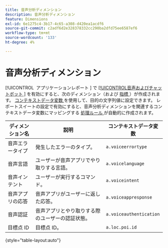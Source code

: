 ```yaml
---
title: 音声分析ディメンション
description: 音声分析ディメンション
feature: Dimensions
exl-id: 6e1275c4-3b17-4c65-a308-d420ea1acdf6
source-git-commit: c2adf6d2e328378332cc290ba2dfd75ee6587ef6
workflow-type: tm+mt
source-wordcount: '133'
ht-degree: 4%

---
```


# 音声分析ディメンション

[!UICONTROL &#x200B; アプリケーションレポート &#x200B;] で [[!UICONTROL &#x200B; 音声およびチャットボット &#x200B;]](/help/admin/admin/c-manage-report-suites/c-edit-report-suites/app-reporting.md) を有効にすると、次のディメンション（および [ 指標 ](../metrics/voice-metrics.md)）が作成されます。 [ コンテキストデータ変数 ](/help/implement/vars/page-vars/contextdata.md) を使用して、目的の文字列値に設定できます。 レポートスイートの設定で有効にすると、音声分析ディメンションを関連するコンテキストデータ変数にマッピングする [ 処理ルール ](/help/admin/admin/c-manage-report-suites/c-edit-report-suites/general/processing-rules/pr-overview.md) が自動的に作成されます。

| ディメンション名 | 説明 | コンテキストデータ変数 |
| --- | --- | --- |
| 音声エラータイプ | 発生したエラーのタイプ。 | `a.voiceerrortype` |
| 音声言語 | ユーザーが音声アプリでやり取りする言語。 | `a.voicelanguage` |
| 音声インテント | ユーザーが実行するコマンド。 | `a.voiceintent` |
| 音声アプリの応答 | 音声アプリがユーザーに返した応答。 | `a.voiceappresponse` |
| 音声認証 | 音声アプリとやり取りする際のユーザーの認証状態。 | `a.voiceauthentication` |
| 目標点 ID | 目標点 ID。 | `a.loc.poi.id` |

{style="table-layout:auto"}
